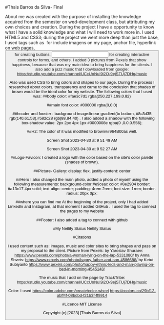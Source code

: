 #Thais Barros da Silva- Final

About me was created with the purpose of installing the knowledge acquired from the semester on wed-development class, but attributing my own choices and creation. During the project I have a opportunity to know what I have a solid knowledge and what I will need to work more in. I used HTML5 and CSS3; during the project we went more deep than just the base, I used tags such as <img> for include imagens on my page, <a> anchor file, hyperlink on web pages, <button> for creating buttons, <input> for creating interactive controls for forms, and others. 
I added 3 pictures from Pexels that show happiness, because that was my main idea to bring happiness for the clients.
I also add a jazz music that I dowloaded from google: https://studio.youtube.com/channel/UCcUoNuI9i2O-9ejSTUj7DHg/music



Also was used CSS to bring colors and shapes to our page. During the process I researched about colors, transparency and came to the conclusion that shades of brown would be the ideal color for my website. The following colors that I used was:
##body color: #fae3c7d1 rgba(250,227,199,0.82)

##main font color: #000000 rgba(0,0,0)

##header and fooster : background-image:linear-gradient(to bottom, #8c3d35 rgb(140,61,53),#582c28 rgb(88,84,40) . I also added a shadow with the following box-shadow value: 2px 2px 4px 1px #0000008e rgba(0 ,0.0.0.556);

##H2: The color of it was modified to brown##964B00as well.

Screen Shot 2023-04-30 at 9 51 49 AM

Screen Shot 2023-04-30 at 9 52 27 AM

##Logo-Favicon: I created a logo with the color based on the site's color palette (shades of brown).

##Picture- Gallery: display: flex, justify-content: center

##Hero I also changed the main photo, added a photo of myself using the following measurements: background-color:#e9ceac color: #8e2904 border: #a13c17 4px solid; text-align: center; padding: 4rem 2rem; font-size: 1rem; border-radius: 20px 0px;

##where you can find me At the beginning of the project, only I had added Linkedln and Instagram, at that moment I added GitHub . I used the tag to connect the pages to my website

##Footer: I also added a tag to connect with github

#My Netlify Status Netlify Status

#Citations

I used content such as: images, music and color sites to bring shapes and pass on my proposal to the client. Picture from Pexels: by Yaroslav Shuraev: https://www.pexels.com/photo/a-woman-lying-on-the-lap-5331080/ by Anna Shvets: https://www.pexels.com/photo/happy-father-and-son-4586688/ by Ketut Subiyanto https://www.pexels.com/photo/happy-ethnic-kids-and-man-playing-on-bed-in-morning-4545148/

The music that I add on the page by TrackTribe: https://studio.youtube.com/channel/UCcUoNuI9i2O-9ejSTUj7DHg/music

Color: I used https://color.adobe.com/create/color-wheel https://coolors.co/29bf12-abff4f-08bdbd-f21b3f-ff9914

#Licence MIT License

Copyright (c) [2023] [Thais Barros da Silva]




